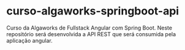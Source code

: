 # curso-algaworks-springboot-api
Curso da Algaworks de Fullstack Angular com Spring Boot. Neste repositório será desenvolvida a API REST que será consumida pela aplicação angular.
